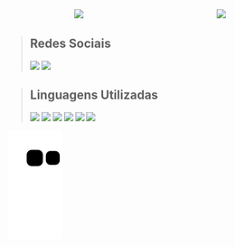 <div style="display: flex; justify-content: space-around; align-items: center;">
    <a href="https://github.com/EdimarDeSa/">
        <img src="https://github-readme-stats.vercel.app/api?username=EdimarDeSa&count_private=true&show_icons=true&theme=tokyonight&">
    </a>
    <a href="https://github.com/EdimarDeSa/">
        <img src="https://github-readme-stats.vercel.app/api/top-langs/?username=EdimarDeSa&theme=tokyonight&">
    </a>
</div>

> ## Redes Sociais
> [<img src="https://cdn.jsdelivr.net/gh/devicons/devicon/icons/github/github-original-wordmark.svg" width="40px"/>](https://github.com/EdimarDeSa)
> [<img src="https://cdn.jsdelivr.net/gh/devicons/devicon/icons/linkedin/linkedin-original.svg" width="40px"/>](https://www.linkedin.com/in/edimar-freitas-de-sá/ "LinkedIn")

> ## Linguagens Utilizadas
> <img src="https://cdn.jsdelivr.net/gh/devicons/devicon/icons/python/python-original-wordmark.svg" width="60px"/>
> <img src="https://cdn.jsdelivr.net/gh/devicons/devicon@latest/icons/rust/rust-original.svg" />
> <img src="https://cdn.jsdelivr.net/gh/devicons/devicon@latest/icons/postgresql/postgresql-original.svg" />
> <img src="https://cdn.jsdelivr.net/gh/devicons/devicon/icons/css3/css3-original-wordmark.svg" width="60px"/>
> <img src="https://cdn.jsdelivr.net/gh/devicons/devicon/icons/html5/html5-original-wordmark.svg" width="60px"/>
> <img src="https://cdn.jsdelivr.net/gh/devicons/devicon/icons/javascript/javascript-original.svg" width="60px"/>

![Snake animation](https://github.com/EdimarDeSa/EdimarDeSa/blob/output/github-contribution-grid-snake.svg)
